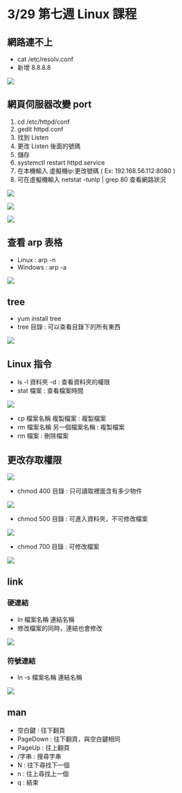 # 3/29 第七週 Linux 課程

## 網路連不上
* cat /etc/resolv.conf
* 新增 8.8.8.8

![](https://github.com/yucing/linux/blob/main/picture/etc.png)

## 網頁伺服器改變 port
1. cd /etc/httpd/conf
2. gedit httpd.conf
3. 找到 Listen
4. 更改 Listen 後面的號碼
5. 儲存
6. systemctl restart httpd.service
7. 在本機輸入 虛擬機ip:更改號碼 ( Ex: 192.168.56.112:8080 )
8. 可在虛擬機輸入 netstat -tunlp | grep 80 查看網路狀況

![](https://github.com/yucing/linux/blob/main/picture/httpd.png)

![](https://github.com/yucing/linux/blob/main/picture/httpd2.png)

![](https://github.com/yucing/linux/blob/main/picture/httpd3.png)

## 查看 arp 表格
* Linux : arp -n
* Windows : arp -a

![](https://github.com/yucing/linux/blob/main/picture/arp.png)

## tree
* yum install tree
* tree 目錄 : 可以查看目錄下的所有東西

![](https://github.com/yucing/linux/blob/main/picture/tree.png)

## Linux 指令
* ls -l 資料夾 -d : 查看資料夾的權限
* stat 檔案 : 查看檔案時間

![](https://github.com/yucing/linux/blob/main/picture/stat.png)

* cp 檔案名稱 複製檔案 : 複製檔案
* rm 檔案名稱 另一個檔案名稱 : 複製檔案
* rm 檔案 : 刪除檔案

## 更改存取權限

![](https://github.com/yucing/linux/blob/main/picture/chmod1.png)

* chmod 400 目錄 : 只可讀取裡面含有多少物件

![](https://github.com/yucing/linux/blob/main/picture/chmod2.png)

* chmod 500 目錄 : 可進入資料夾，不可修改檔案

![](https://github.com/yucing/linux/blob/main/picture/chmod3.png)

* chmod 700 目錄 : 可修改檔案

![](https://github.com/yucing/linux/blob/main/picture/chmod4.png)

## link
### 硬連結
* ln 檔案名稱 連結名稱
* 修改檔案的同時，連結也會修改

![](https://github.com/yucing/linux/blob/main/picture/link.png)

### 符號連結
* ln -s 檔案名稱 連結名稱

![](https://github.com/yucing/linux/blob/main/picture/link2.png)

## man
* 空白鍵 : 往下翻頁
* PageDown : 往下翻頁，與空白鍵相同
* PageUp : 往上翻頁
* /字串 : 搜尋字串
* N : 往下尋找下一個
* n : 往上尋找上一個
* q : 結束